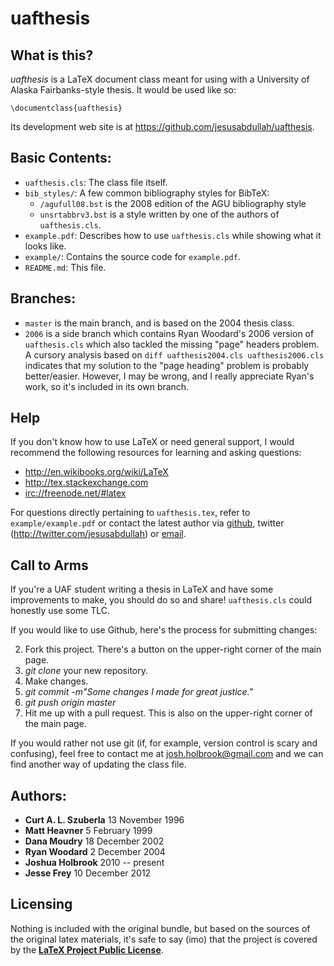 # uafthesis

## What is this?

*uafthesis* is a LaTeX document class meant for using with a University of Alaska Fairbanks-style thesis. It would be used like so:

    \documentclass{uafthesis}

Its development web site is at <https://github.com/jesusabdullah/uafthesis>.

## Basic Contents:

* `uafthesis.cls`: The class file itself.
* `bib_styles/`: A few common bibliography styles for BibTeX:
    * `/agufull08.bst` is the 2008 edition of the AGU bibliography style
    * `unsrtabbrv3.bst` is a style written by one of the authors of `uafthesis.cls`.
* `example.pdf`: Describes how to use `uafthesis.cls` while showing what it looks like.
* `example/`: Contains the source code for `example.pdf`.
* `README.md`: This file.

## Branches:

* `master` is the main branch, and is based on the 2004 thesis class.
* `2006` is a side branch which contains Ryan Woodard's 2006 version of `uafthesis.cls` which also tackled the missing "page" headers problem. A cursory analysis based on `diff uafthesis2004.cls uafthesis2006.cls` indicates that my solution to the "page heading" problem is probably better/easier. However, I may be wrong, and I really appreciate Ryan's work, so it's included in its own branch.

## Help

If you don't know how to use LaTeX or need general support, I would recommend the following resources for learning and asking questions:

* <http://en.wikibooks.org/wiki/LaTeX>
* <http://tex.stackexchange.com>
* <irc://freenode.net/#latex>

For questions directly pertaining to `uafthesis.tex`, refer to `example/example.pdf` or contact the latest author via [github](https://github.com/jesusabdullah/uafthesis/issues), twitter (http://twitter.com/jesusabdullah) or [email](email:josh.holbrook@gmail.com).

## Call to Arms

If you're a UAF student writing a thesis in LaTeX and have some improvements to
make, you should do so and share! `uafthesis.cls` could honestly use some TLC.

If you would like to use Github, here's the process for submitting changes:

2. Fork this project. There's a button on the upper-right corner of the main page.
3. *git clone* your new repository.
4. Make changes.
5. *git commit -m"Some changes I made for great justice."*
6. *git push origin master*
7. Hit me up with a pull request. This is also on the upper-right corner of the main page.

If you would rather not use git (if, for example, version control is scary and
confusing), feel free to contact me at josh.holbrook@gmail.com and we can find 
another way of updating the class file.

## Authors:

* **Curt A. L. Szuberla**  13 November 1996
* **Matt Heavner**           5 February 1999
* **Dana Moudry**           18 December 2002
* **Ryan Woodard**           2 December 2004
* **Joshua Holbrook**        2010 -- present
* **Jesse Frey**            10 December 2012

## Licensing

Nothing is included with the original bundle, but based on the sources of the original latex materials, it's safe to say (imo) that the project is covered by the [**LaTeX Project Public License**](http://www.latex-project.org/lppl.txt).

